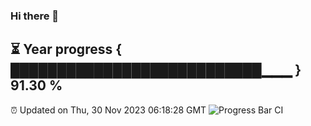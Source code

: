 ### Hi there 👋
⏳ Year progress { ███████████████████████████▁▁▁ } 91.30 %
---
⏰ Updated on Thu, 30 Nov 2023 06:18:28 GMT
![Progress Bar CI](https://github.com/liununu/liununu/workflows/Progress%20Bar%20CI/badge.svg)
